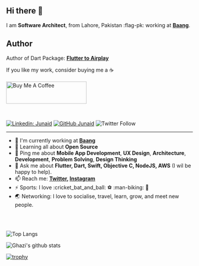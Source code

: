 
## Hi there 👋

I am **Software Architect**, from Lahore, Pakistan :flag-pk: working at **[Baang](https://baang.it)**.

## Author 
Author of Dart Package: **[Flutter to Airplay](https://pub.dev/packages/flutter_to_airplay)**

If you like my work, consider buying me a :coffee:<br>
<br><a href="https://www.buymeacoffee.com/junaidR" target="_blank"><img src="https://cdn.buymeacoffee.com/buttons/v2/default-yellow.png" alt="Buy Me A Coffee" style="height: 60px !important;width: 217px !important;" ></a>

<br>

[![Linkedin: Junaid](https://img.shields.io/badge/-Junaid-blue?style=flat-square&logo=Linkedin&logoColor=white&link=https://www.linkedin.com/in/junaidrehmat/)](https://www.linkedin.com/in/junaidrehmat/)
[![GitHub Junaid](https://img.shields.io/github/followers/MrJai?label=follow&style=social)](https://github.com/MrJai)
![Twitter Follow](https://img.shields.io/twitter/follow/rana_jai?style=social)

---

- 🏢 I'm currently working at **[Baang](https://baang.it)**
- 🌱 Learning all about **Open Source**
- 💬 Ping me about **Mobile App Development**, **UX Design**, **Architecture**, **Development**, **Problem Solving**, **Design Thinking**
- 💬 Ask me about **Flutter, Dart, Swift, Objective C, NodeJS, AWS** (I wil be happy to help).
- 📫 Reach me: **[Twitter](https://twitter.com/rana_jai), [Instagram](https://instagram.com/junaid115)**
- ⚡️ Sports: I love :cricket_bat_and_ball: :soccer:️ :man-biking: :rugby_football:
- :earth_asia: Networking: I love to socialise, travel, learn, grow, and meet new people.

<br>
<br>

![Top Langs](https://github-readme-stats.vercel.app/api/top-langs/?username=MrJai&layout=compact&theme=light&hide_border=true)

![Ghazi's github stats](https://github-readme-stats.vercel.app/api?username=MrJai&show_icons=true&hide_border=true&theme=light)

[![trophy](https://github-profile-trophy.vercel.app/?username=MrJai)](https://github.com/MrJai/github-profile-trophy)


<!-- ![Metrics](https://github.com/mrjai/mrjai/blob/main/github-metrics.svg) -->

